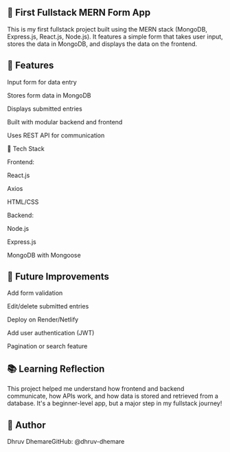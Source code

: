 📝 First Fullstack MERN Form App
--------------------------------------------------------------------------------------------------
This is my first fullstack project built using the MERN stack (MongoDB, Express.js, React.js, Node.js). It features a simple form that takes user input, stores the data in MongoDB, and displays the data on the frontend.



🚀 Features
--------------------------------------------------------------------------------------------------
Input form for data entry

Stores form data in MongoDB

Displays submitted entries

Built with modular backend and frontend

Uses REST API for communication

💠 Tech Stack

Frontend:

React.js

Axios

HTML/CSS

Backend:

Node.js

Express.js

MongoDB with Mongoose



🔮 Future Improvements
--------------------------------------------------------------------------------------------------
Add form validation

Edit/delete submitted entries

Deploy on Render/Netlify

Add user authentication (JWT)

Pagination or search feature



📚 Learning Reflection
--------------------------------------------------------------------------------------------------
This project helped me understand how frontend and backend communicate, how APIs work, and how data is stored and retrieved from a database. It's a beginner-level app, but a major step in my fullstack journey!



📌 Author
--------------------------------------------------------------------------------------------------
Dhruv DhemareGitHub: @dhruv-dhemare

